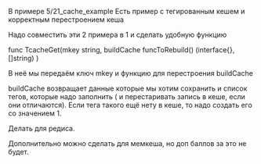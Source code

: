 В примере 5/21_cache_example
Есть пример с тегированным кешем и корректным перестроением кеша

Надо совместить эти 2 примера в 1 и сделать удобную функцию

func TcacheGet(mkey string, buildCache funcToRebuild() (interface{}, []string) )

В неё мы передаём ключ mkey и функцию для перестроения buildCache

buildCache возвращает данные которые мы хотим сохранить и список тегов, которые надо заполнить ( и перестаривать запись в кеше, если они отличаются). Если тега такого ещё нету в кеше, то надо создать его со значением 1.

Делать для редиса.

Дополнительно можно сделать для мемкеша, но доп баллов за это не будет.